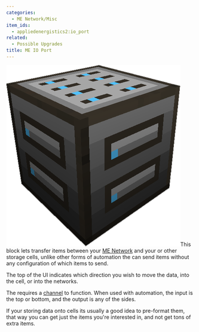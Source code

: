 ```yaml
---
categories:
  - ME Network/Misc
item_ids:
  - appliedenergistics2:io_port
related:
  - Possible Upgrades
title: ME IO Port
---
```


![A picture of a IO port.](../../../../public/assets/large/io_port.png)This block lets
transfer items between your [ME Network](../../me-network.md) and your
<ItemLink id="appliedenergistics2:1k_item_storage_cell"/> or other
storage cells, unlike other forms of automation the <ItemLink
id="appliedenergistics2:io_port"/> can send items without any
configuration of which items to send.

The top of the UI indicates which direction you wish to move the data, into
the cell, or into the networks.

The <ItemLink id="appliedenergistics2:io_port"/> requires a
[channel](../../channels.md) to function. When used with automation, the
input is the top or bottom, and the output is any of the sides.

If your storing data onto cells its usually a good idea to pre-format them,
that way you can get just the items you're interested in, and not get tons of
extra items.

<RecipeFor id="appliedenergistics2:io_port"/>
